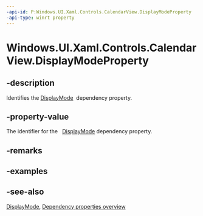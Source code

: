 ```yaml
---
-api-id: P:Windows.UI.Xaml.Controls.CalendarView.DisplayModeProperty
-api-type: winrt property
---
```


<!-- Property syntax
public Windows.UI.Xaml.DependencyProperty DisplayModeProperty { get; }
-->

# Windows.UI.Xaml.Controls.CalendarView.DisplayModeProperty

## -description
Identifies the [DisplayMode](calendarview_displaymode.md)  dependency property.



## -property-value
The identifier for the   [DisplayMode](calendarview_displaymode.md) dependency property.

## -remarks

## -examples

## -see-also
[DisplayMode](calendarview_displaymode.md), [Dependency properties overview](/windows/uwp/xaml-platform/dependency-properties-overview)
